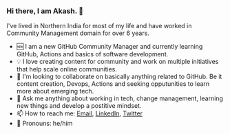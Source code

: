 ### Hi there, I am Akash. 👋
I've lived in Northern India for most of my life and have worked in Community Management domain for over 6 years.


  - 🆕 I am a new GitHub Community Manager and currently learning GitHub, Actions and basics of software development.
  - 💡 I love creating content for community and work on multiple initiatives that help scale online communities.
  - 🤟 I'm looking to collaborate on basically anything related to GitHub. Be it content creation, Devops, Actions and seeking opputunities to learn more about emerging tech.
  - 📧 Ask me anything about working in tech, change management, learning new things and develop a postitive mindset.
  - 📫 How to reach me: [Email](akash1134@github.com), [LinkedIn](https://www.linkedin.com/in/akash-sharma-ba0174143/), [Twitter](https://twitter.com/akashsharma113)
  - 🤠 Pronouns: he/him
